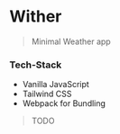 # Wither
> Minimal Weather app

### Tech-Stack
- Vanilla JavaScript
- Tailwind CSS
- Webpack for Bundling

> TODO